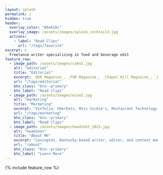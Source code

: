 ```yaml
---
layout: splash
permalink: /
hidden: true
header:
  overlay_color: "#5e616c"
  overlay_image: /assets/images/splash_cocktail3.jpg
  actions:
    - label: "Read Clips"
      url: "/tags/favorite"
excerpt: >
  Freelance writer specializing in food and beverage edit
feature_row:
  - image_path: /assets/images/cake2.jpg
    alt: "editorial"
    title: "Editorial"
    excerpt: _QSR Magazine_, _FSR Magazine_, _Chapel Hill Magazine_, _Durham Magazine_, and more.
    url: "/tags/editorial"
    btn_class: "btn--primary"
    btn_label: "Read Clips"
  - image_path: /assets/images/wine2.jpg
    alt: "marketing"
    title: "Marketing"
    excerpt: "Vinfolio, UberEats, Miss Vickie's, Restaurant Technology Inc., and more."
    url: "/tags/marketing"
    btn_class: "btn--primary"
    btn_label: "Read Clips"
  - image_path: /assets/images/headshot_2023.jpg
    alt: "headshot"
    title: "About Me"
    excerpt: "Lexington, Kentucky-based writer, editor, and content manager."
    url: "/about"
    btn_class: "btn--primary"
    btn_label: "Learn More"     
---
```


{% include feature_row %}

